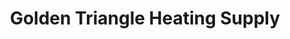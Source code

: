 ---
title: "Golden Triangle Heating Supply"
url: /smiths-falls/golden-triangle-heating-supply/
shop: Haushaltsartikel
---